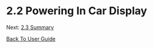 # 2.2 Powering In Car Display


Next: [2.3 Summary](https://github.com/rlogsdon7/Metaverse-Maintenance/blob/main/UserDocs/Vehicle%20Installation%20-%20Summary.md)

[Back To User Guide](https://github.com/rlogsdon7/Metaverse-Maintenance/blob/main/UserDocs.md)
